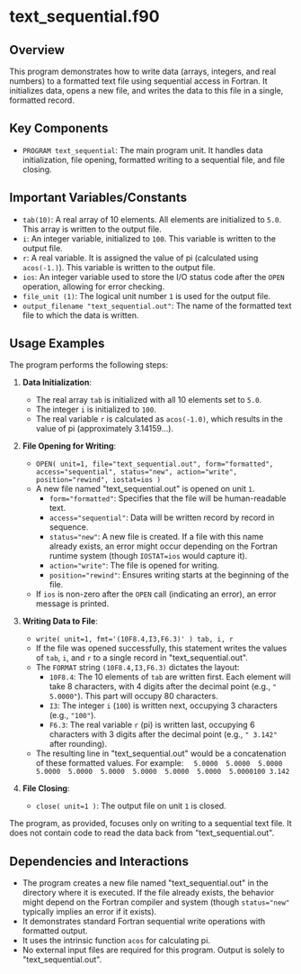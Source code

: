 # text_sequential.f90

## Overview
This program demonstrates how to write data (arrays, integers, and real numbers) to a formatted text file using sequential access in Fortran. It initializes data, opens a new file, and writes the data to this file in a single, formatted record.

## Key Components
- `PROGRAM text_sequential`: The main program unit. It handles data initialization, file opening, formatted writing to a sequential file, and file closing.

## Important Variables/Constants
- `tab(10)`: A real array of 10 elements. All elements are initialized to `5.0`. This array is written to the output file.
- `i`: An integer variable, initialized to `100`. This variable is written to the output file.
- `r`: A real variable. It is assigned the value of pi (calculated using `acos(-1.)`). This variable is written to the output file.
- `ios`: An integer variable used to store the I/O status code after the `OPEN` operation, allowing for error checking.
- `file_unit (1)`: The logical unit number `1` is used for the output file.
- `output_filename "text_sequential.out"`: The name of the formatted text file to which the data is written.

## Usage Examples
The program performs the following steps:

1.  **Data Initialization**:
    *   The real array `tab` is initialized with all 10 elements set to `5.0`.
    *   The integer `i` is initialized to `100`.
    *   The real variable `r` is calculated as `acos(-1.0)`, which results in the value of pi (approximately 3.14159...).

2.  **File Opening for Writing**:
    *   `OPEN( unit=1, file="text_sequential.out", form="formatted", access="sequential", status="new", action="write", position="rewind", iostat=ios )`
    *   A new file named "text_sequential.out" is opened on unit `1`.
        *   `form="formatted"`: Specifies that the file will be human-readable text.
        *   `access="sequential"`: Data will be written record by record in sequence.
        *   `status="new"`: A new file is created. If a file with this name already exists, an error might occur depending on the Fortran runtime system (though `IOSTAT=ios` would capture it).
        *   `action="write"`: The file is opened for writing.
        *   `position="rewind"`: Ensures writing starts at the beginning of the file.
    *   If `ios` is non-zero after the `OPEN` call (indicating an error), an error message is printed.

3.  **Writing Data to File**:
    *   `write( unit=1, fmt='(10F8.4,I3,F6.3)' ) tab, i, r`
    *   If the file was opened successfully, this statement writes the values of `tab`, `i`, and `r` to a single record in "text_sequential.out".
    *   The `FORMAT` string `(10F8.4,I3,F6.3)` dictates the layout:
        *   `10F8.4`: The 10 elements of `tab` are written first. Each element will take 8 characters, with 4 digits after the decimal point (e.g., `"  5.0000"`). This part will occupy 80 characters.
        *   `I3`: The integer `i` (`100`) is written next, occupying 3 characters (e.g., `"100"`).
        *   `F6.3`: The real variable `r` (pi) is written last, occupying 6 characters with 3 digits after the decimal point (e.g., `" 3.142"` after rounding).
    *   The resulting line in "text_sequential.out" would be a concatenation of these formatted values. For example:
        `  5.0000  5.0000  5.0000  5.0000  5.0000  5.0000  5.0000  5.0000  5.0000  5.0000100 3.142`

4.  **File Closing**:
    *   `close( unit=1 )`: The output file on unit `1` is closed.

The program, as provided, focuses only on writing to a sequential text file. It does not contain code to read the data back from "text_sequential.out".

## Dependencies and Interactions
- The program creates a new file named "text_sequential.out" in the directory where it is executed. If the file already exists, the behavior might depend on the Fortran compiler and system (though `status="new"` typically implies an error if it exists).
- It demonstrates standard Fortran sequential write operations with formatted output.
- It uses the intrinsic function `acos` for calculating pi.
- No external input files are required for this program. Output is solely to "text_sequential.out".
